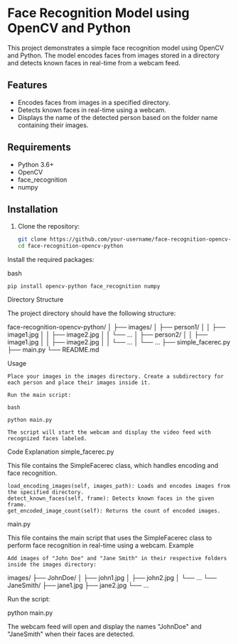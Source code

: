 # Face Recognition Model using OpenCV and Python

This project demonstrates a simple face recognition model using OpenCV and Python. The model encodes faces from images stored in a directory and detects known faces in real-time from a webcam feed.

## Features

- Encodes faces from images in a specified directory.
- Detects known faces in real-time using a webcam.
- Displays the name of the detected person based on the folder name containing their images.

## Requirements

- Python 3.6+
- OpenCV
- face_recognition
- numpy

## Installation

1. Clone the repository:
   ```bash
   git clone https://github.com/your-username/face-recognition-opencv-python.git
   cd face-recognition-opencv-python


Install the required packages:

bash

    pip install opencv-python face_recognition numpy

Directory Structure

The project directory should have the following structure:



face-recognition-opencv-python/
│
├── images/
│   ├── person1/
│   │   ├── image1.jpg
│   │   ├── image2.jpg
│   │   └── ...
│   ├── person2/
│   │   ├── image1.jpg
│   │   ├── image2.jpg
│   │   └── ...
│   └── ...
├── simple_facerec.py
├── main.py
└── README.md


Usage

    Place your images in the images directory. Create a subdirectory for each person and place their images inside it.

    Run the main script:

    bash

    python main.py

    The script will start the webcam and display the video feed with recognized faces labeled.

Code Explanation
simple_facerec.py

This file contains the SimpleFacerec class, which handles encoding and face recognition.

    load_encoding_images(self, images_path): Loads and encodes images from the specified directory.
    detect_known_faces(self, frame): Detects known faces in the given frame.
    get_encoded_image_count(self): Returns the count of encoded images.

main.py

This file contains the main script that uses the SimpleFacerec class to perform face recognition in real-time using a webcam.
Example

    Add images of "John Doe" and "Jane Smith" in their respective folders inside the images directory:



images/
├── JohnDoe/
│   ├── john1.jpg
│   ├── john2.jpg
│   └── ...
└── JaneSmith/
    ├── jane1.jpg
    ├── jane2.jpg
    └── ...


Run the script:


python main.py

The webcam feed will open and display the names "JohnDoe" and "JaneSmith" when their faces are detected.
